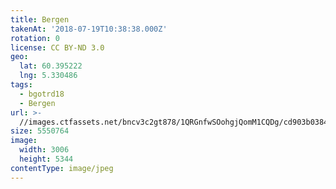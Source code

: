 ```yaml
---
title: Bergen
takenAt: '2018-07-19T10:38:38.000Z'
rotation: 0
license: CC BY-ND 3.0
geo:
  lat: 60.395222
  lng: 5.330486
tags:
  - bgotrd18
  - Bergen
url: >-
  //images.ctfassets.net/bncv3c2gt878/1QRGnfwSOohgjQomM1CQDg/cd903b03845ebb7315ea68957b066bdf/bergen_42051176940_o
size: 5550764
image:
  width: 3006
  height: 5344
contentType: image/jpeg
---
```


